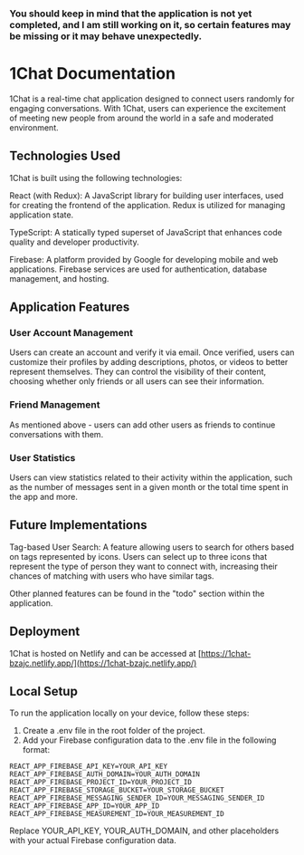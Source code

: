 ### You should keep in mind that the application is not yet completed, and I am still working on it, so certain features may be missing or it may behave unexpectedly.

# 1Chat Documentation

1Chat is a real-time chat application designed to connect users randomly for engaging conversations. With 1Chat, users can experience the excitement of meeting new people from around the world in a safe and moderated environment.

## Technologies Used

1Chat is built using the following technologies:

React (with Redux): A JavaScript library for building user interfaces, used for creating the frontend of the application. Redux is utilized for managing application state.

TypeScript: A statically typed superset of JavaScript that enhances code quality and developer productivity.

Firebase: A platform provided by Google for developing mobile and web applications. Firebase services are used for authentication, database management, and hosting.

## Application Features

### User Account Management

Users can create an account and verify it via email.
Once verified, users can customize their profiles by adding descriptions, photos, or videos to better represent themselves.
They can control the visibility of their content, choosing whether only friends or all users can see their information.

### Friend Management

As mentioned above - users can add other users as friends to continue conversations with them.

### User Statistics

Users can view statistics related to their activity within the application, such as the number of messages sent in a given month or the total time spent in the app and more.

## Future Implementations

Tag-based User Search: A feature allowing users to search for others based on tags represented by icons. Users can select up to three icons that represent the type of person they want to connect with, increasing their chances of matching with users who have similar tags.

Other planned features can be found in the "todo" section within the application.

## Deployment

1Chat is hosted on Netlify and can be accessed at [https://1chat-bzajc.netlify.app/](https://1chat-bzajc.netlify.app/)

## Local Setup

To run the application locally on your device, follow these steps:

1. Create a .env file in the root folder of the project.
2. Add your Firebase configuration data to the .env file in the following format:

```
REACT_APP_FIREBASE_API_KEY=YOUR_API_KEY
REACT_APP_FIREBASE_AUTH_DOMAIN=YOUR_AUTH_DOMAIN
REACT_APP_FIREBASE_PROJECT_ID=YOUR_PROJECT_ID
REACT_APP_FIREBASE_STORAGE_BUCKET=YOUR_STORAGE_BUCKET
REACT_APP_FIREBASE_MESSAGING_SENDER_ID=YOUR_MESSAGING_SENDER_ID
REACT_APP_FIREBASE_APP_ID=YOUR_APP_ID
REACT_APP_FIREBASE_MEASUREMENT_ID=YOUR_MEASUREMENT_ID
```

Replace YOUR_API_KEY, YOUR_AUTH_DOMAIN, and other placeholders with your actual Firebase configuration data.

